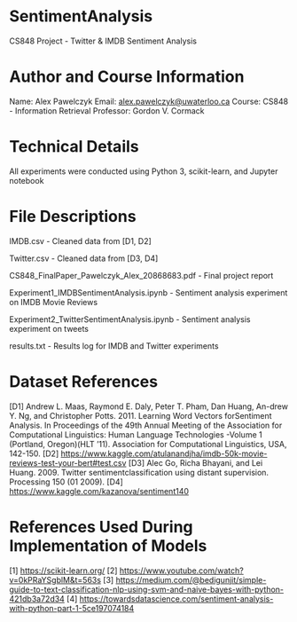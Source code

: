 # SentimentAnalysis
CS848 Project - Twitter &amp; IMDB Sentiment Analysis

# Author and Course Information
Name:      Alex Pawelczyk
Email:     alex.pawelczyk@uwaterloo.ca
Course:    CS848 - Information Retrieval
Professor: Gordon V. Cormack

# Technical Details
All experiments were conducted using Python 3, scikit-learn, and Jupyter notebook

# File Descriptions
IMDB.csv - Cleaned data from [D1, D2]

Twitter.csv - Cleaned data from [D3, D4]

CS848_FinalPaper_Pawelczyk_Alex_20868683.pdf - Final project report

Experiment1_IMDBSentimentAnalysis.ipynb - Sentiment analysis experiment on IMDB Movie Reviews

Experiment2_TwitterSentimentAnalysis.ipynb - Sentiment analysis experiment on tweets

results.txt - Results log for IMDB and Twitter experiments

# Dataset References
[D1] Andrew L. Maas, Raymond E. Daly, Peter T. Pham, Dan Huang, An-drew Y. Ng, and Christopher Potts. 
     2011. Learning Word Vectors forSentiment Analysis. In Proceedings of the 49th Annual Meeting of 
     the Association for Computational Linguistics: Human Language Technologies -Volume 1 
     (Portland, Oregon)(HLT ’11). Association for Computational Linguistics, USA, 142-150.
[D2] https://www.kaggle.com/atulanandjha/imdb-50k-movie-reviews-test-your-bert#test.csv
[D3] Alec Go, Richa Bhayani, and Lei Huang. 2009. Twitter sentimentclassification using 
     distant supervision. Processing 150 (01 2009).
[D4] https://www.kaggle.com/kazanova/sentiment140

# References Used During Implementation of Models
[1] https://scikit-learn.org/
[2] https://www.youtube.com/watch?v=0kPRaYSgblM&t=563s
[3] https://medium.com/@bedigunjit/simple-guide-to-text-classification-nlp-using-svm-and-naive-bayes-with-python-421db3a72d34
[4] https://towardsdatascience.com/sentiment-analysis-with-python-part-1-5ce197074184
